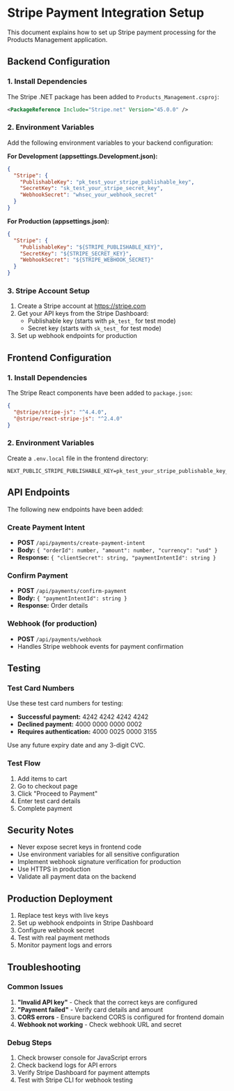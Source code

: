 # Stripe Payment Integration Setup

This document explains how to set up Stripe payment processing for the Products Management application.

## Backend Configuration

### 1. Install Dependencies
The Stripe .NET package has been added to `Products_Management.csproj`:
```xml
<PackageReference Include="Stripe.net" Version="45.0.0" />
```

### 2. Environment Variables
Add the following environment variables to your backend configuration:

**For Development (appsettings.Development.json):**
```json
{
  "Stripe": {
    "PublishableKey": "pk_test_your_stripe_publishable_key",
    "SecretKey": "sk_test_your_stripe_secret_key",
    "WebhookSecret": "whsec_your_webhook_secret"
  }
}
```

**For Production (appsettings.json):**
```json
{
  "Stripe": {
    "PublishableKey": "${STRIPE_PUBLISHABLE_KEY}",
    "SecretKey": "${STRIPE_SECRET_KEY}",
    "WebhookSecret": "${STRIPE_WEBHOOK_SECRET}"
  }
}
```

### 3. Stripe Account Setup
1. Create a Stripe account at https://stripe.com
2. Get your API keys from the Stripe Dashboard:
   - Publishable key (starts with `pk_test_` for test mode)
   - Secret key (starts with `sk_test_` for test mode)
3. Set up webhook endpoints for production

## Frontend Configuration

### 1. Install Dependencies
The Stripe React components have been added to `package.json`:
```json
{
  "@stripe/stripe-js": "^4.4.0",
  "@stripe/react-stripe-js": "^2.4.0"
}
```

### 2. Environment Variables
Create a `.env.local` file in the frontend directory:
```
NEXT_PUBLIC_STRIPE_PUBLISHABLE_KEY=pk_test_your_stripe_publishable_key_here
```

## API Endpoints

The following new endpoints have been added:

### Create Payment Intent
- **POST** `/api/payments/create-payment-intent`
- **Body:** `{ "orderId": number, "amount": number, "currency": "usd" }`
- **Response:** `{ "clientSecret": string, "paymentIntentId": string }`

### Confirm Payment
- **POST** `/api/payments/confirm-payment`
- **Body:** `{ "paymentIntentId": string }`
- **Response:** Order details

### Webhook (for production)
- **POST** `/api/payments/webhook`
- Handles Stripe webhook events for payment confirmation

## Testing

### Test Card Numbers
Use these test card numbers for testing:

- **Successful payment:** 4242 4242 4242 4242
- **Declined payment:** 4000 0000 0000 0002
- **Requires authentication:** 4000 0025 0000 3155

Use any future expiry date and any 3-digit CVC.

### Test Flow
1. Add items to cart
2. Go to checkout page
3. Click "Proceed to Payment"
4. Enter test card details
5. Complete payment

## Security Notes

- Never expose secret keys in frontend code
- Use environment variables for all sensitive configuration
- Implement webhook signature verification for production
- Use HTTPS in production
- Validate all payment data on the backend

## Production Deployment

1. Replace test keys with live keys
2. Set up webhook endpoints in Stripe Dashboard
3. Configure webhook secret
4. Test with real payment methods
5. Monitor payment logs and errors

## Troubleshooting

### Common Issues
1. **"Invalid API key"** - Check that the correct keys are configured
2. **"Payment failed"** - Verify card details and amount
3. **CORS errors** - Ensure backend CORS is configured for frontend domain
4. **Webhook not working** - Check webhook URL and secret

### Debug Steps
1. Check browser console for JavaScript errors
2. Check backend logs for API errors
3. Verify Stripe Dashboard for payment attempts
4. Test with Stripe CLI for webhook testing
